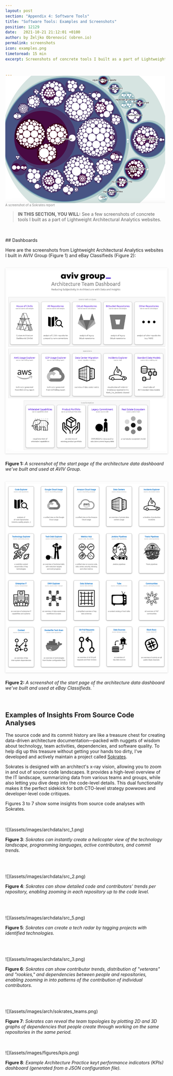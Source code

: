 ```yaml
---
layout: post
section: "Appendix 4: Software Tools"
title: "Software Tools: Examples and Screenshots"
position: 12129
date:   2021-10-21 21:12:01 +0100
author: by Željko Obrenović (obren.io)
permalink: screenshots
icon: examples.png
timetoread: 15 min
excerpt: Screenshots of concrete tools I built as a part of Lightweight Architectural Analytics websites.


---
```

<img style="margin-top: -20px; width: 100%; height: 400px; object-fit: cover"
src="assets/images/sokrates_screenshot.png">
<div style="font-size: 70%; margin-top: -16px; color: grey; margin-bottom: 12px">
A screenshot of a Sokrates report 
</div>

> **IN THIS SECTION, YOU WILL:** See a few screenshots of concrete tools I built as a part of Lightweight Architectural Analytics websites.

<style>
    .book {
        min-width: 100px;
        width: 100px;
    }
    .icon {
        min-width: 30px;
        width: 30px;
    }

    .icon-container {
    
    }

    @media only screen and (max-width: 768px) {
        [class="icon-container"] {
            display: none;
        }
    }
</style>

<br>
<br>
## Dashboards

Here are the screenshots from Lightweight Architectural Analytics websites I built in AVIV Group (Figure 1) and eBay Classifieds (Figure 2):

<br>
<img src="assets/images/apps.png" style="padding: 4px; padding-top: 8px; padding-bottom: 8px; box-shadow: rgba(0, 0, 0, 0.16) 0px 1px 4px; margin-bottom: 6px">
<br>
 
**Figure 1:** *A screenshot of the start page of the architecture data dashboard we've built and used at AVIV Group.*


<br>
<img src="assets/images/apps-ebay.png" style="padding: 4px; padding-top: 8px; padding-bottom: 8px; box-shadow: rgba(0, 0, 0, 0.16) 0px 1px 4px; margin-bottom: 6px">
<br>
 
**Figure 2:** *A screenshot of the start page of the architecture data dashboard we've built and used at eBay Classifieds.*
`
<br>
<br>
<br>
## Examples of Insights From Source Code Analyses

The source code and its commit history are like a treasure chest for creating data-driven architecture documentation—packed with nuggets of wisdom about technology, team activities, dependencies, and software quality. To help dig up this treasure without getting your hands too dirty, I've developed and actively maintain a project called [Sokrates](https://sokrates.dev).

Sokrates is designed with an architect's x-ray vision, allowing you to zoom in and out of source code landscapes. It provides a high-level overview of the IT landscape, summarizing data from various teams and groups, while also letting you dive deep into the code-level details. This dual functionality makes it the perfect sidekick for both CTO-level strategy powwows and developer-level code critiques.

Figures 3 to 7 show some insights from source code analyses with Sokrates. 

<br>
<br>
![](assets/images/archdata/src_1.png)

**Figure 3**: *Sokrates can instantly create a helicopter view of the technology landscape, programming languages, active contributors, and commit trends.*
<br>
<br>

<br>
<br>
![](assets/images/archdata/src_2.png)

**Figure 4**: *Sokrates can show detailed code and contributors' trends per repository, enabling zooming in each repository up to the code level.*
<br>
<br>
<br>
 
<br>
![](assets/images/archdata/src_5.png)

**Figure 5**: *Sokrates can create a tech radar by tagging projects with identified technologies.*
<br>
<br>
<br>

<br>
![](assets/images/archdata/src_3.png)

**Figure 6**: *Sokrates can show contributor trends, distribution of "veterans" and "rookies," and dependencies between people and repositories, enabling zooming in into patterns of the contribution of individual contributors.*
<br>
<br>
<br>
 
<br>
![](assets/images/arch/sokrates_teams.png)

**Figure 7**: *Sokrates can reveal the team topologies by plotting 2D and 3D graphs of dependencies that people create through working on the same repositories in the same period.*
<br>
<br>

<br>
![](assets/images/figures/kpis.png)

**Figure 8**: *Example Architecture Practice keyt performance indicators (KPIs) dashboard (generated from a JSON configuration file).*
<br>
<br>
